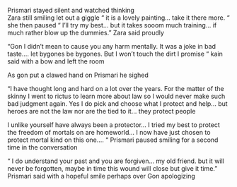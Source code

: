 Prismari stayed silent and watched thinking  
Zara still smiling let out a giggle 
“ it is a lovely painting... take it there more. “ she then paused “ I’ll try my best... but it takes sooom much training... if much rather blow up the dummies.” Zara said proudly 

“Gon I didn’t mean to cause you any harm mentally. It was a joke in bad taste.... let bygones be bygones. But I won’t touch the dirt I promise “ kain said with a bow and left the room 

As gon put a clawed hand on Prismari he sighed 


“I have thought long and hard on a lot over the years. For the matter of the skinny I went to rictus to learn more about law so I would never make such bad judgment again. Yes I do pick and choose what I protect and help... but heroes are not the law nor are the tied to it... they protect people 

I unlike yourself have always been a protector... I tried my best to protect the freedom of mortals on are homeworld... I now have just chosen to protect mortal kind on this one.... “ Prismari paused smiling for a second time in the conversation 

“ I do understand your past and you are forgiven... my old friend. but it will never be forgotten, maybe in time this wound will close but give it time.” Prismari said with a hopeful smile perhaps over Gon apologizing